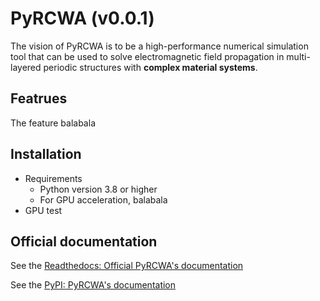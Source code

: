 # PyRCWA (v0.0.1)
The vision of PyRCWA is to be a high-performance numerical simulation tool that can be used to solve electromagnetic field propagation in multi-layered periodic structures with **complex material systems**.

## Featrues
The feature balabala

## Installation

- Requirements
  - Python version 3.8 or higher
  - For GPU acceleration, balabala
- GPU test

## Official documentation
See the [Readthedocs: Official PyRCWA's documentation](https://pyrcwa.readthedocs.io/en/latest/ "official PyRCWA's documentation")

See the [PyPI: PyRCWA's documentation](https://pypi.org/project/PyRCWA/ "pyPI: PyRCWA's documentation")
